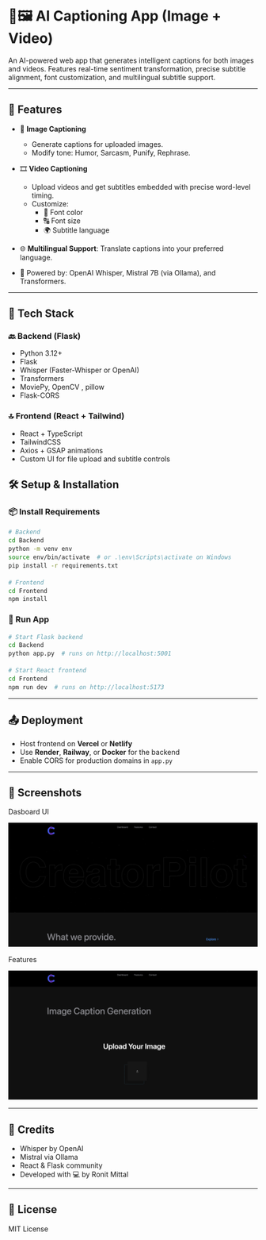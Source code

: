 # 🎥🖼️ AI Captioning App (Image + Video)

An AI-powered web app that generates intelligent captions for both images and videos. Features real-time sentiment transformation, precise subtitle alignment, font customization, and multilingual subtitle support.

---

## 🚀 Features

- 📸 **Image Captioning**
  - Generate captions for uploaded images.
  - Modify tone: Humor, Sarcasm, Punify, Rephrase.

- 🎞️ **Video Captioning**
  - Upload videos and get subtitles embedded with precise word-level timing.
  - Customize:
    - 🎨 Font color
    - 🔠 Font size
    - 🌍 Subtitle language

- 🌐 **Multilingual Support**: Translate captions into your preferred language.
- 🤖 Powered by: OpenAI Whisper, Mistral 7B (via Ollama), and Transformers.

---

## 🧰 Tech Stack

### 🔙 Backend (Flask)
- Python 3.12+
- Flask
- Whisper (Faster-Whisper or OpenAI)
- Transformers
- MoviePy, OpenCV , pillow
- Flask-CORS

### 🔝 Frontend (React + Tailwind)
- React + TypeScript
- TailwindCSS
- Axios + GSAP animations
- Custom UI for file upload and subtitle controls


## 🛠️ Setup & Installation

### 📦 Install Requirements

```bash
# Backend
cd Backend
python -m venv env
source env/bin/activate  # or .\env\Scripts\activate on Windows
pip install -r requirements.txt

# Frontend
cd Frontend
npm install
```

### 🏁 Run App

```bash
# Start Flask backend
cd Backend
python app.py  # runs on http://localhost:5001

# Start React frontend
cd Frontend
npm run dev  # runs on http://localhost:5173
```

---

## 📤 Deployment

- Host frontend on **Vercel** or **Netlify**
- Use **Render**, **Railway**, or **Docker** for the backend
- Enable CORS for production domains in `app.py`

---

## 📸 Screenshots

Dasboard UI

![Image UI](screenshots/img1.png)

Features 

![Image UI](screenshots/img2.png)



---

## 🧠 Credits

- Whisper by OpenAI
- Mistral via Ollama
- React & Flask community
- Developed with 💻 by Ronit Mittal

---

## 📃 License

MIT License

